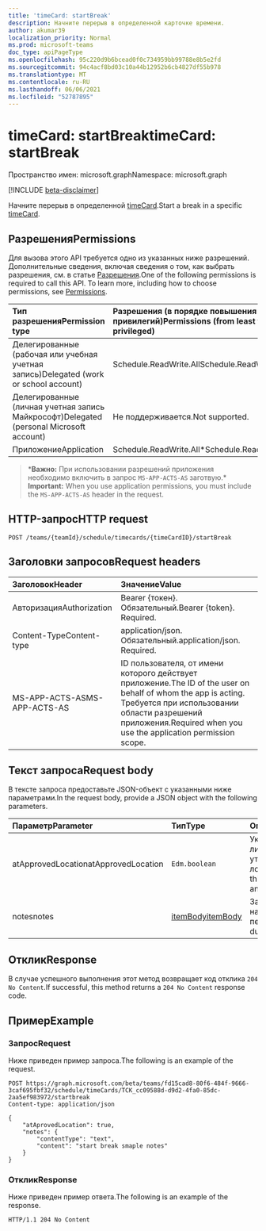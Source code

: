 ```yaml
---
title: 'timeCard: startBreak'
description: Начните перерыв в определенной карточке времени.
author: akumar39
localization_priority: Normal
ms.prod: microsoft-teams
doc_type: apiPageType
ms.openlocfilehash: 95c220d9b6bcead0f0c734959bb99788e8b5e2fd
ms.sourcegitcommit: 94c4acf8bd03c10a44b12952b6cb4827df55b978
ms.translationtype: MT
ms.contentlocale: ru-RU
ms.lasthandoff: 06/06/2021
ms.locfileid: "52787895"
---
```

# <a name="timecard-startbreak"></a><span data-ttu-id="b4a19-103">timeCard: startBreak</span><span class="sxs-lookup"><span data-stu-id="b4a19-103">timeCard: startBreak</span></span>

<span data-ttu-id="b4a19-104">Пространство имен: microsoft.graph</span><span class="sxs-lookup"><span data-stu-id="b4a19-104">Namespace: microsoft.graph</span></span>

[!INCLUDE [beta-disclaimer](../../includes/beta-disclaimer.md)]

<span data-ttu-id="b4a19-105">Начните перерыв в определенной [timeCard](../resources/timeCard.md).</span><span class="sxs-lookup"><span data-stu-id="b4a19-105">Start a break in a specific [timeCard](../resources/timeCard.md).</span></span>

## <a name="permissions"></a><span data-ttu-id="b4a19-106">Разрешения</span><span class="sxs-lookup"><span data-stu-id="b4a19-106">Permissions</span></span>

<span data-ttu-id="b4a19-p101">Для вызова этого API требуется одно из указанных ниже разрешений. Дополнительные сведения, включая сведения о том, как выбрать разрешения, см. в статье [Разрешения](/graph/permissions-reference).</span><span class="sxs-lookup"><span data-stu-id="b4a19-p101">One of the following permissions is required to call this API. To learn more, including how to choose permissions, see [Permissions](/graph/permissions-reference).</span></span>

|<span data-ttu-id="b4a19-109">Тип разрешения</span><span class="sxs-lookup"><span data-stu-id="b4a19-109">Permission type</span></span>      | <span data-ttu-id="b4a19-110">Разрешения (в порядке повышения привилегий)</span><span class="sxs-lookup"><span data-stu-id="b4a19-110">Permissions (from least to most privileged)</span></span>              |
|:--------------------|:---------------------------------------------------------|
|<span data-ttu-id="b4a19-111">Делегированные (рабочая или учебная учетная запись)</span><span class="sxs-lookup"><span data-stu-id="b4a19-111">Delegated (work or school account)</span></span> | <span data-ttu-id="b4a19-112">Schedule.ReadWrite.All</span><span class="sxs-lookup"><span data-stu-id="b4a19-112">Schedule.ReadWrite.All</span></span>    |
|<span data-ttu-id="b4a19-113">Делегированные (личная учетная запись Майкрософт)</span><span class="sxs-lookup"><span data-stu-id="b4a19-113">Delegated (personal Microsoft account)</span></span> | <span data-ttu-id="b4a19-114">Не поддерживается.</span><span class="sxs-lookup"><span data-stu-id="b4a19-114">Not supported.</span></span>    |
|<span data-ttu-id="b4a19-115">Приложение</span><span class="sxs-lookup"><span data-stu-id="b4a19-115">Application</span></span> | <span data-ttu-id="b4a19-116">Schedule.ReadWrite.All\*</span><span class="sxs-lookup"><span data-stu-id="b4a19-116">Schedule.ReadWrite.All\*</span></span> |

><span data-ttu-id="b4a19-117">\***Важно:** При использовании разрешений приложения необходимо включить в запрос `MS-APP-ACTS-AS` заготвую.</span><span class="sxs-lookup"><span data-stu-id="b4a19-117">\* **Important:** When you use application permissions, you must include the `MS-APP-ACTS-AS` header in the request.</span></span>

## <a name="http-request"></a><span data-ttu-id="b4a19-118">HTTP-запрос</span><span class="sxs-lookup"><span data-stu-id="b4a19-118">HTTP request</span></span>

<!-- { "blockType": "ignored" } -->

```http
POST /teams/{teamId}/schedule/timecards/{timeCardID}/startBreak
```

## <a name="request-headers"></a><span data-ttu-id="b4a19-119">Заголовки запросов</span><span class="sxs-lookup"><span data-stu-id="b4a19-119">Request headers</span></span>

| <span data-ttu-id="b4a19-120">Заголовок</span><span class="sxs-lookup"><span data-stu-id="b4a19-120">Header</span></span>       | <span data-ttu-id="b4a19-121">Значение</span><span class="sxs-lookup"><span data-stu-id="b4a19-121">Value</span></span> |
|:---------------|:--------|
| <span data-ttu-id="b4a19-122">Авторизация</span><span class="sxs-lookup"><span data-stu-id="b4a19-122">Authorization</span></span>  | <span data-ttu-id="b4a19-p102">Bearer {токен}. Обязательный.</span><span class="sxs-lookup"><span data-stu-id="b4a19-p102">Bearer {token}. Required.</span></span>  |
| <span data-ttu-id="b4a19-125">Content-Type</span><span class="sxs-lookup"><span data-stu-id="b4a19-125">Content-type</span></span> | <span data-ttu-id="b4a19-p103">application/json. Обязательный.</span><span class="sxs-lookup"><span data-stu-id="b4a19-p103">application/json. Required.</span></span>|
| <span data-ttu-id="b4a19-128">MS-APP-ACTS-AS</span><span class="sxs-lookup"><span data-stu-id="b4a19-128">MS-APP-ACTS-AS</span></span> | <span data-ttu-id="b4a19-129">ID пользователя, от имени которого действует приложение.</span><span class="sxs-lookup"><span data-stu-id="b4a19-129">The ID of the user on behalf of whom the app is acting.</span></span> <span data-ttu-id="b4a19-130">Требуется при использовании области разрешений приложения.</span><span class="sxs-lookup"><span data-stu-id="b4a19-130">Required when you use the application permission scope.</span></span> |

## <a name="request-body"></a><span data-ttu-id="b4a19-131">Текст запроса</span><span class="sxs-lookup"><span data-stu-id="b4a19-131">Request body</span></span>

<span data-ttu-id="b4a19-132">В тексте запроса предоставьте JSON-объект с указанными ниже параметрами.</span><span class="sxs-lookup"><span data-stu-id="b4a19-132">In the request body, provide a JSON object with the following parameters.</span></span>

| <span data-ttu-id="b4a19-133">Параметр</span><span class="sxs-lookup"><span data-stu-id="b4a19-133">Parameter</span></span>    | <span data-ttu-id="b4a19-134">Тип</span><span class="sxs-lookup"><span data-stu-id="b4a19-134">Type</span></span>        | <span data-ttu-id="b4a19-135">Описание</span><span class="sxs-lookup"><span data-stu-id="b4a19-135">Description</span></span> |
|:-------------|:------------|:------------|
|<span data-ttu-id="b4a19-136">atApprovedLocation</span><span class="sxs-lookup"><span data-stu-id="b4a19-136">atApprovedLocation</span></span>| `Edm.boolean ` | <span data-ttu-id="b4a19-137">Указать, происходит ли это действие в утвержденной локации.</span><span class="sxs-lookup"><span data-stu-id="b4a19-137">Indicate if this action happens at an approved location.</span></span>|
|<span data-ttu-id="b4a19-138">notes</span><span class="sxs-lookup"><span data-stu-id="b4a19-138">notes</span></span>| [<span data-ttu-id="b4a19-139">itemBody</span><span class="sxs-lookup"><span data-stu-id="b4a19-139">itemBody</span></span>](../resources/itembody.md)  |<span data-ttu-id="b4a19-140">Заметки во время начала перерыва.</span><span class="sxs-lookup"><span data-stu-id="b4a19-140">Notes during start of break.</span></span>|

## <a name="response"></a><span data-ttu-id="b4a19-141">Отклик</span><span class="sxs-lookup"><span data-stu-id="b4a19-141">Response</span></span>

<span data-ttu-id="b4a19-142">В случае успешного выполнения этот метод возвращает код отклика `204 No Content`.</span><span class="sxs-lookup"><span data-stu-id="b4a19-142">If successful, this method returns a `204 No Content` response code.</span></span>

## <a name="example"></a><span data-ttu-id="b4a19-143">Пример</span><span class="sxs-lookup"><span data-stu-id="b4a19-143">Example</span></span>

### <a name="request"></a><span data-ttu-id="b4a19-144">Запрос</span><span class="sxs-lookup"><span data-stu-id="b4a19-144">Request</span></span>
<span data-ttu-id="b4a19-145">Ниже приведен пример запроса.</span><span class="sxs-lookup"><span data-stu-id="b4a19-145">The following is an example of the request.</span></span> 

<!-- {
  "blockType": "request",
  "name": "timecard-startBreak"
}-->

```http
POST https://graph.microsoft.com/beta/teams/fd15cad8-80f6-484f-9666-3caf695fbf32/schedule/timeCards/TCK_cc09588d-d9d2-4fa0-85dc-2aa5ef983972/startbreak
Content-type: application/json

{
    "atAprovedLocation": true,
    "notes": {
        "contentType": "text",
        "content": "start break smaple notes"
    }
}
```

### <a name="response"></a><span data-ttu-id="b4a19-146">Отклик</span><span class="sxs-lookup"><span data-stu-id="b4a19-146">Response</span></span>

<span data-ttu-id="b4a19-147">Ниже приведен пример ответа.</span><span class="sxs-lookup"><span data-stu-id="b4a19-147">The following is an example of the response.</span></span> 

<!-- {
  "blockType": "response",
  "truncated": true
} -->

```http
HTTP/1.1 204 No Content
```

<!-- uuid: 8fcb5dbc-d5aa-4681-8e31-b001d5168d79
2015-10-25 14:57:30 UTC -->
<!--
{
  "type": "#page.annotation",
  "description": "Start Break",
  "keywords": "",
  "section": "documentation",
  "tocPath": "",
  "suppressions": [
  ]
}
-->
